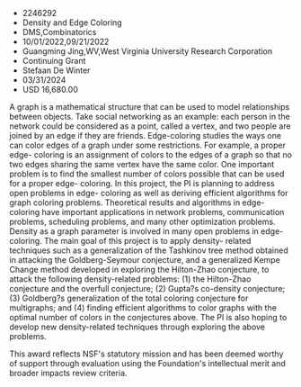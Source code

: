 
* 2246292
* Density and Edge Coloring
* DMS,Combinatorics
* 10/01/2022,09/21/2022
* Guangming Jing,WV,West Virginia University Research Corporation
* Continuing Grant
* Stefaan De Winter
* 03/31/2024
* USD 16,680.00

A graph is a mathematical structure that can be used to model relationships
between objects. Take social networking as an example: each person in the
network could be considered as a point, called a vertex, and two people are
joined by an edge if they are friends. Edge-coloring studies the ways one can
color edges of a graph under some restrictions. For example, a proper edge-
coloring is an assignment of colors to the edges of a graph so that no two edges
sharing the same vertex have the same color. One important problem is to find
the smallest number of colors possible that can be used for a proper edge-
coloring. In this project, the PI is planning to address open problems in edge-
coloring as well as deriving efficient algorithms for graph coloring problems.
Theoretical results and algorithms in edge-coloring have important applications
in network problems, communication problems, scheduling problems, and many other
optimization problems. Density as a graph parameter is involved in many open
problems in edge-coloring. The main goal of this project is to apply density-
related techniques such as a generalization of the Tashkinov tree method
obtained in attacking the Goldberg-Seymour conjecture, and a generalized Kempe
Change method developed in exploring the Hilton-Zhao conjecture, to attack the
following density-related problems: (1) the Hilton-Zhao conjecture and the
overfull conjecture; (2) Gupta?s co-density conjecture; (3) Goldberg?s
generalization of the total coloring conjecture for multigraphs; and (4) finding
efficient algorithms to color graphs with the optimal number of colors in the
conjectures above. The PI is also hoping to develop new density-related
techniques through exploring the above problems.

This award reflects NSF's statutory mission and has been deemed worthy of
support through evaluation using the Foundation's intellectual merit and broader
impacts review criteria.
